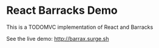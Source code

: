 # React Barracks Demo
This is a TODOMVC implementation of React and Barracks

See the live demo: http://barrax.surge.sh
